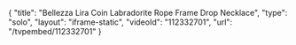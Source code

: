 {
    "title": "Bellezza Lira Coin Labradorite Rope Frame Drop Necklace",
    "type": "solo",
    "layout": "iframe-static",
    "videoId": "112332701",
    "url": "\/tvpembed\/112332701"
}